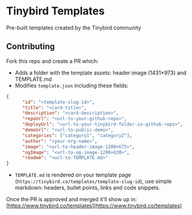 # Tinybird Templates

Pre-built templates created by the Tinybird community

## Contributing

Fork this repo and create a PR which:

- Adds a folder with the template assets: header image (1431×973) and TEMPLATE.md
- Modifies `template.json` including these fields:

```json
{
      "id": "<template-slug-id>",
      "title": "<card-title>",
      "description": "<card-description>",
      "repoUrl": "<url-to-your-github-repo>",
      "deployUrl": "<url-to-your-tinybird-folder-in-github-repo>",
      "demoUrl": "<url-to-public-demo>",
      "categories": ["category1", "category2"],
      "author": "<your-org-name>",
      "image": "<url-to-header-image-1200×675>",
      "ogImage": "<url-to-og-image-1200×630>",
      "readme": "<url-to-TEMPLATE.md>"
}
```

- `TEMPLATE.md` is rendered on your template page (`https://tinybird.co/templates/template-slug-id`), use simple markdown: headers, bullet points, links and code snippets.

Once the PR is approved and merged it'll show up in: [https://www.tinybird.co/templates](https://www.tinybird.co/templates)
